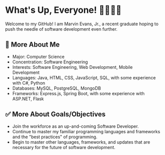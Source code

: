 # What's Up, Everyone! 🤜🏾🤛🏾

Welcome to my GitHub! I am Marvin Evans, Jr., a recent graduate hoping to push the needle of software development even further. 

## 🧐 More About Me

- Major: Computer Science
- Concentration: Software Engineering
- Interests: Software Engineering, Web Development, Mobile Development
- Languages: Java, HTML, CSS, JavaScript, SQL, with some experience with C#, Python
- Databases: MySQL, PostgreSQL, MongoDB
- Frameworks: Express.js, Spring Boot, with some experience with ASP.NET, Flask

## ✅ More About Goals/Objectives
- Join the workforce as an up-and-coming Software Developer.
- Continue to master my familiar programming languages and frameworks and the "best practices" of programming.
- Begin to master other languages, frameworks, and updates that are necessary for the future of software development.


<!--
**VinnyVin007/VinnyVin007** is a ✨ _special_ ✨ repository because its `README.md` (this file) appears on your GitHub profile.

Here are some ideas to get you started:

- 🔭 I’m currently working on ...
- 🌱 I’m currently learning ...
- 👯 I’m looking to collaborate on ...
- 🤔 I’m looking for help with ...
- 💬 Ask me about ...
- 📫 How to reach me: ...
- 😄 Pronouns: ...
- ⚡ Fun fact: ...
-->
